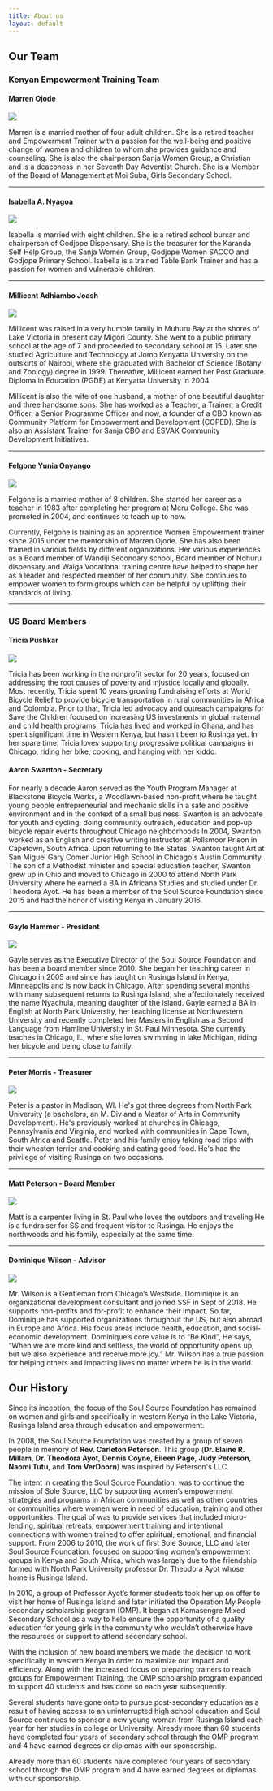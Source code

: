```yaml
---
title: About us
layout: default
---
```


## Our Team

### Kenyan Empowerment Training Team

#### Marren Ojode

<img class="bio" src="/assets/images/staff/thumb-marren-cropped.jpg"/>

Marren is a married mother of four adult children. She is a retired teacher and Empowerment Trainer with a passion for the well-being and positive change of women and children to whom she provides guidance and counseling. She is also the chairperson Sanja Women Group, a Christian and is a deaconess in her Seventh Day Adventist Church. She is a Member of the Board of Management at Moi Suba, Girls Secondary School.

<hr class="clear"/>

#### Isabella A. Nyagoa

<img class="bio" src="/assets/images/staff/thumb-isabella-cropped.jpg"/>

Isabella is married with eight children. She is a retired school bursar and chairperson of Godjope Dispensary. She is the treasurer for the Karanda Self Help Group, the Sanja Women Group, Godjope Women SACCO and Godjope Primary School.  Isabella is a trained Table Bank Trainer and has a passion for women and vulnerable children.

<hr class="clear"/>

#### Millicent Adhiambo Joash

<img class="bio" src="/assets/images/staff/thumb-millicent-cropped.jpg"/>

Millicent was raised in a very humble family in Muhuru Bay at the shores of Lake Victoria in present day Migori County. She went to a public primary school at the age of 7 and proceeded to secondary school at 15. Later she studied Agriculture and Technology at Jomo Kenyatta University on the outskirts of Nairobi, where she graduated with Bachelor of Science (Botany and Zoology) degree in 1999. Thereafter, Millicent earned her  Post Graduate Diploma in Education (PGDE) at Kenyatta University in 2004.

Millicent is also the wife of one husband, a mother of one beautiful daughter and three handsome sons. She has  worked as a Teacher, a Trainer, a Credit Officer, a Senior Programme Officer and now, a founder of a CBO known as Community Platform for Empowerment and Development (COPED). She is also an Assistant Trainer for Sanja CBO and ESVAK Community Development Initiatives.

<hr class="clear"/>

#### Felgone Yunia Onyango

<img class="bio" src="/assets/images/staff/thumb-felgone-cropped.jpg"/>

Felgone is a married mother of 8 children. She started her career as a teacher in 1983 after completing her program at Meru College. She was promoted in 2004, and continues to teach up to now.

Currently, Felgone is training as an apprentice Women Empowerment trainer since 2015 under the mentorship of Marren Ojode. She has also been trained in various fields by different organizations. Her various experiences as a Board member of Wandiji Secondary school, Board member of Ndhuru dispensary and Waiga Vocational training centre have helped to shape her as a leader and respected member of her community. She continues to empower women to form groups which can be helpful by uplifting their standards of living.

<hr class="clear"/>


### US Board Members

#### Tricia Pushkar

<img class="bio" src="/assets/images/staff/pushkar.jpg"/>

Tricia has been working in the nonprofit sector for 20 years, focused on addressing the root causes of poverty and injustice locally and globally. Most recently, Tricia spent 10 years growing fundraising efforts at World Bicycle Relief to provide bicycle transportation in rural communities in Africa and Colombia. Prior to that, Tricia led advocacy and outreach campaigns for Save the Children focused on increasing US investments in global maternal and child health programs. Tricia has lived and worked in Ghana, and has spent significant time in Western Kenya, but hasn't been to Rusinga yet. In her spare time, Tricia loves supporting progressive political campaigns in Chicago, riding her bike, cooking, and hanging with her kiddo. 

#### Aaron Swanton - Secretary


For nearly a decade Aaron served as the Youth Program Manager at Blackstone Bicycle Works, a Woodlawn-based non-profit,where he taught young people entrepreneurial and mechanic skills in a safe and positive environment and in the context of a small business. Swanton is an advocate for youth and cycling; doing community outreach, education and pop-up bicycle repair events throughout Chicago neighborhoods  In 2004, Swanton worked as an English and creative writing instructor at  Pollsmoor Prison in Capetown, South Africa. Upon returning to the States, Swanton taught Art at San Miguel Gary Comer Junior High School in Chicago's Austin Community. The son of a Methodist minister and special education teacher, Swanton grew up in Ohio and moved to Chicago in 2000 to attend North Park University where he earned a BA in Africana Studies and studied under Dr. Theodora Ayot.  He has been a member of the Soul Source Foundation since 2015 and had the honor of visiting Kenya in January 2016.

<hr class="clear"/>

#### Gayle Hammer - President

<img class="bio" src="/assets/images/staff/thumb-gayle-cropped.jpg"/>

Gayle serves as the Executive Director of the Soul Source Foundation and has been a board member since 2010. She began her teaching career in Chicago in 2005 and since has taught on Rusinga Island in Kenya, Minneapolis and is now back in Chicago. After spending several months with many subsequent returns to Rusinga Island, she affectionately received the name Nyachula, meaning daughter of the island. Gayle earned a BA in English at North Park University, her teaching license at Northwestern University and recently completed her Masters in English as a Second Language from Hamline University in St. Paul Minnesota. She currently teaches in Chicago, IL, where she loves swimming in lake Michigan, riding her bicycle and being close to family.

<hr class="clear"/>

#### Peter Morris - Treasurer

<img class="bio" src="/assets/images/staff/thumb-peter-cropped.jpg"/>

Peter is a pastor in Madison, WI.  He's got three degrees from North Park University (a bachelors, an M. Div and a Master of Arts in Community Development). He's previously worked at churches in Chicago, Pennsylvania and Virginia, and worked with communities in Cape Town, South Africa and Seattle.  Peter and his family enjoy taking road trips with their wheaten terrier and cooking and eating good food. He's had the privilege of visiting Rusinga on two occasions.

<hr class="clear"/>

#### Matt Peterson - Board Member

<img class="bio" src="/assets/images/staff/thumb-matt-cropped.jpg"/>

Matt is a carpenter living in St. Paul who loves the outdoors and traveling He is a fundraiser for SS and frequent visitor to Rusinga. He enjoys the northwoods and his family, especially at the same time.

<hr class="clear"/>

#### Dominique Wilson -  Advisor

<img class="bio" src="/assets/images/staff/Dominique.jpg"/> 

Mr. Wilson is a Gentleman from Chicago’s Westside. Dominique is an organizational development consultant and joined SSF in Sept of 2018. He supports non-profits and for-profit to enhance their impact. So far, Dominique has supported organizations throughout the US, but also abroad in Europe and Africa. His focus areas include health, education, and social-economic development. Dominique’s core value is to “Be Kind”, He says, “When we are more kind and selfless, the world of opportunity opens up, but we also experience and receive more joy.” Mr. Wilson has a true passion for helping others and impacting lives no matter where he is in the world.

## Our History

Since its inception, the focus of the Soul Source Foundation has remained on women and girls and specifically in western Kenya in the Lake Victoria, Rusinga Island area through education and empowerment.

In 2008, the Soul Source Foundation was created by a group of seven people in memory of **Rev. Carleton Peterson**. This group (<b>Dr. Elaine R. Millam</b>, <b>Dr. Theodora Ayot</b>, <b>Dennis Coyne</b>, <b>Eileen Page</b>, <b>Judy Peterson</b>, <b>Naomi Tutu</b>, and <b>Tom VerDoorn</b>) was inspired by Peterson's LLC. 

The intent in creating the Soul Source Foundation, was to continue the mission of Sole Source, LLC by supporting women’s empowerment strategies and programs in African communities as well as other countries or communities where women were in need of education, training and other opportunities. The goal of was to provide services that included micro-lending, spiritual retreats, empowerment training and intentional connections with women trained to offer spiritual, emotional, and financial support. From 2006 to 2010, the work of first Sole Source, LLC and later Soul Source Foundation, focused on supporting women’s empowerment groups in Kenya and South Africa, which was largely due to the friendship formed with North Park University professor Dr. Theodora Ayot whose home is Rusinga Island.

In 2010, a group of Professor Ayot’s former students took her up on offer to visit her home of Rusinga Island and later initiated the Operation My People secondary scholarship program (OMP). It began at Kamasengre Mixed Secondary School as a way to help ensure the opportunity of a quality education for young girls in the community who wouldn’t otherwise have the resources or support to attend secondary school.

With the inclusion of new board members we made the decision to work specifically in western Kenya in order to maximize our impact and efficiency. Along with the increased focus on preparing trainers to reach groups for Empowerment Training, the OMP scholarship program expanded to support 40 students and has done so each year subsequently.

Several students have gone onto to pursue post-secondary education as a result of having access to an uninterrupted high school education and Soul Source continues to sponsor a new young woman from Rusinga Island each year for her studies in college or University. Already more than 60 students have completed four years of secondary school through the OMP program and 4 have earned degrees or diplomas with our sponsorship.

Already more than 60 students have completed four years of secondary school through the OMP program and 4 have earned degrees or diplomas with our sponsorship.

